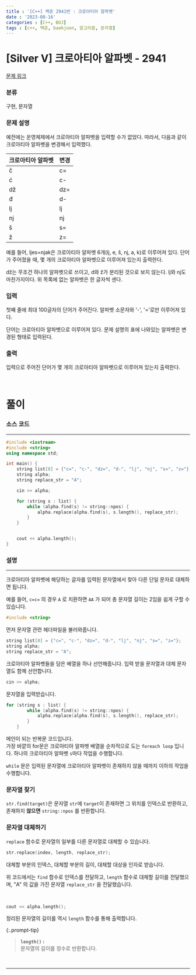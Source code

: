 ```yaml
---
title : '[C++] 백준 2941번 : 크로아티아 알파벳'
date : '2023-08-16'
categories : [C++, BOJ]
tags : [c++, 백준, baekjoon, 알고리즘, 문자열]
---
```


# [Silver V] 크로아티아 알파벳 - 2941 

[문제 링크](https://www.acmicpc.net/problem/2941)

### 분류

구현, 문자열

### 문제 설명

<p>예전에는 운영체제에서 크로아티아 알파벳을 입력할 수가 없었다. 따라서, 다음과 같이 크로아티아 알파벳을 변경해서 입력했다.</p>



|<b>크로아티아 알파벳</b>|<b>변경</b>|
|---|---|
|č|c=|
|ć|c-|
|dž|dz=|
|đ|d-|
|lj|lj|
|nj|nj|
|š|s=|
|ž|z=|



<p>예를 들어, ljes=njak은 크로아티아 알파벳 6개(lj, e, š, nj, a, k)로 이루어져 있다. 단어가 주어졌을 때, 몇 개의 크로아티아 알파벳으로 이루어져 있는지 출력한다.</p>

<p>dž는 무조건 하나의 알파벳으로 쓰이고, d와 ž가 분리된 것으로 보지 않는다. lj와 nj도 마찬가지이다. 위 목록에 없는 알파벳은 한 글자씩 센다.</p>

### 입력 

 <p>첫째 줄에 최대 100글자의 단어가 주어진다. 알파벳 소문자와 '-', '='로만 이루어져 있다.</p>

<p>단어는 크로아티아 알파벳으로 이루어져 있다. 문제 설명의 표에 나와있는 알파벳은 변경된 형태로 입력된다.</p>

### 출력 

 <p>입력으로 주어진 단어가 몇 개의 크로아티아 알파벳으로 이루어져 있는지 출력한다.</p>


<br>

# 풀이

### 소스 코드

---

```c++
#include <iostream>
#include <string>
using namespace std;

int main() {
    string list[8] = {"c=", "c-", "dz=", "d-", "lj", "nj", "s=", "z="};
    string alpha;
    string replace_str = "A";

    cin >> alpha;

    for (string s : list) {
        while (alpha.find(s) != string::npos) {
            alpha.replace(alpha.find(s), s.length(), replace_str);
        }
    }


    cout << alpha.length();
}
```


### 설명 

---

크로아티아 알파벳에 해당하는 글자를 입력된 문자열에서 찾아 다른 단일 문자로 대체하면 됩니다. 

예를 들어, `c=c=` 의 경우 `A` 로 치환하면 `AA` 가 되어 총 문자열 길이는 2임을 쉽게 구할 수 있습니다.


```c++
#include <string>
```

먼저 문자열 관련 헤더파일을 불러와줍니다.

```c++
string list[8] = {"c=", "c-", "dz=", "d-", "lj", "nj", "s=", "z="};
string alpha;
string replace_str = "A";
```

크로아티아 알파벳들을 담은 배열을 하나 선언해줍니다. 입력 받을 문자열과 대체 문자열도 함께 선언합니다.

```c++
cin >> alpha;
```

문자열을 입력받습니다.

```c++
for (string s : list) {
        while (alpha.find(s) != string::npos) {
            alpha.replace(alpha.find(s), s.length(), replace_str);
        }
    }
```

메인이 되는 반복문 코드입니다.  
가장 바깥의 for문은 크로아티아 알파벳 배열을 순차적으로 도는 `foreach loop` 입니다. 하나의 크로아티아 알파벳 `s`마다 작업을 수행합니다.  

`while` 문은 입력된 문자열에 크로아티아 알파벳이 존재하지 않을 때까지 이하의 작업을 수행합니다.  

### 문자열 찾기

`str.find(target)`은 문자열 `str`에 `target`이 존재하면 그 위치를 인덱스로 반환하고, 존재하지 <b>않으면</b> `string::npos` 를 반환합니다.  


### 문자열 대체하기

`replace` 함수로 문자열의 일부를 다른 문자열로 대체할 수 있습니다.

```c++
str.replace(index, length, replace_str);
```

대체할 부분의 인덱스, 대체할 부분의 길이, 대체할 대상을 인자로 받습니다.  

위 코드에서는 `find` 함수로 인덱스를 전달하고, `length` 함수로 대체할 길이를 전달했으며, "A" 의 값을 가진 문자열 `replace_str` 을 전달했습니다.

<br>


```c++
cout << alpha.length();
```

정리된 문자열의 길이를 역시 `length` 함수를 통해 출력합니다.


{:.prompt-tip}

> <b>`length()` :</b>  
> 문자열의 길이를 정수로 반환합니다. 


<br>

---